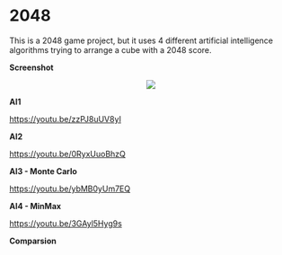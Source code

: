 # 2048

This is a 2048 game project, but it uses 4 different artificial intelligence algorithms trying to arrange a cube with a 2048 score.

<b>Screenshot</b>

<p align="center">
   <img src="https://user-images.githubusercontent.com/38254999/82598428-f2e41180-9baa-11ea-9b7c-d21724314404.png"
</p>

<b>AI1</b>

https://youtu.be/zzPJ8uUV8yI

<b>AI2</b>

https://youtu.be/0RyxUuoBhzQ

<b>AI3 - Monte Carlo</b>

https://youtu.be/ybMB0yUm7EQ

<b>AI4 - MinMax</b>

https://youtu.be/3GAyl5Hyg9s

<b>Comparsion</b>

